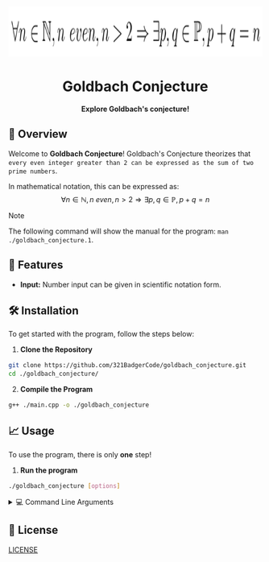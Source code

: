 <p align="center">
	<img src="./asset/logo.png" alt="Goldbach Conjecture Logo" width="800" height="100">
</p>

<h1 align="center">Goldbach Conjecture</h1>

<p align="center">
	<strong>Explore Goldbach's conjecture!</strong>
</p>

## 🚀 Overview

Welcome to **Goldbach Conjecture**! Goldbach's Conjecture theorizes that `every even integer greater than 2 can be expressed as the sum of two prime numbers`.  
  
In mathematical notation, this can be expressed as:
$$\forall n \in \mathbb{N}, n \ even, n > 2 \Rightarrow \exists p, q \in \mathbb{P}, p + q = n$$

> [!NOTE]
> The following command will show the manual for the program: `man ./goldbach_conjecture.1`.

## 🎨 Features

- **Input:** Number input can be given in scientific notation form.

## 🛠️ Installation

To get started with the program, follow the steps below:

1. **Clone the Repository**
```sh
git clone https://github.com/321BadgerCode/goldbach_conjecture.git
cd ./goldbach_conjecture/
```

2. **Compile the Program**
```sh
g++ ./main.cpp -o ./goldbach_conjecture
```

## 📈 Usage

To use the program, there is only **one** step!

1. **Run the program**
```sh
./goldbach_conjecture [options]
```

<details>

<summary>💻 Command Line Arguments</summary>

**Command Line Arguments**:
|	**Argument**		|	**Description**	|	**Default**	|
|	:---:			|	:---:		|	:---:		|
|	`-h & --help`		|	Help menu	|			|
|	`--version`		|	Version number	|			|
|	`-n`			|	Number		|	`random`		|

</details>

## 📜 License

[LICENSE](./LICENSE)